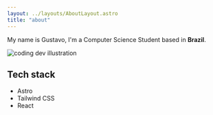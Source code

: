 ```yaml
---
layout: ../layouts/AboutLayout.astro
title: "about"
---
```


My name is Gustavo, I'm a Computer Science Student based in **Brazil**.

<div>
  <img src="/assets/dev.svg" class="sm:w-1/2 mx-auto" alt="coding dev illustration">
</div>
 
 ## Tech stack
  - Astro
  - Tailwind CSS
  - React
